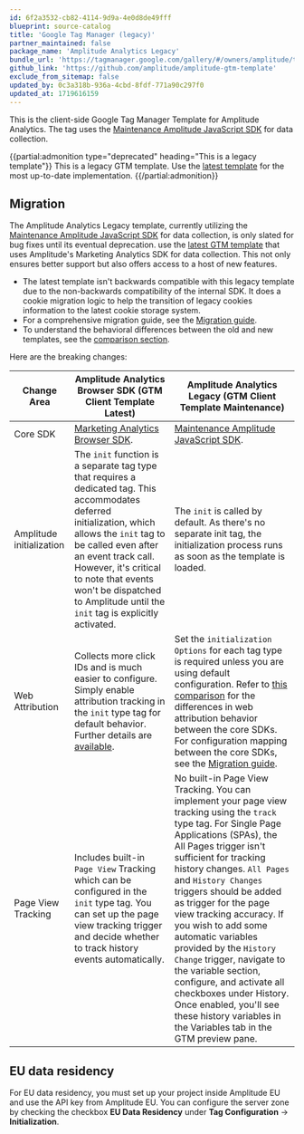 ```yaml
---
id: 6f2a3532-cb82-4114-9d9a-4e0d8de49fff
blueprint: source-catalog
title: 'Google Tag Manager (legacy)'
partner_maintained: false
package_name: 'Amplitude Analytics Legacy'
bundle_url: 'https://tagmanager.google.com/gallery/#/owners/amplitude/templates/amplitude-gtm-template'
github_link: 'https://github.com/amplitude/amplitude-gtm-template'
exclude_from_sitemap: false
updated_by: 0c3a318b-936a-4cbd-8fdf-771a90c297f0
updated_at: 1719616159
---
```


This is the client-side Google Tag Manager Template for Amplitude Analytics. The tag uses the [Maintenance Amplitude JavaScript SDK](/docs/sdks/analytics/browser/javascript-sdk) for data collection.

{{partial:admonition type="deprecated" heading="This is a legacy template"}}
This is a legacy GTM template. Use the [latest template](/docs/data/source-catalog/google-tag-manager) for the most up-to-date implementation.
{{/partial:admonition}}

## Migration

The Amplitude Analytics Legacy template, currently utilizing the [Maintenance Amplitude JavaScript SDK](/docs/sdks/analytics/browser/javascript-sdk) for data collection, is only slated for bug fixes until its eventual deprecation. use the [latest GTM template](../google-tag-manager-client/) that uses Amplitude's Marketing Analytics SDK for data collection. This not only ensures better support but also offers access to a host of new features.

- The latest template isn't backwards compatible with this legacy template due to the non-backwards compatibility of the internal SDK. It does a cookie migration logic to help the transition of legacy cookies information to the latest cookie storage system.
- For a comprehensive migration guide, see the [Migration guide](/docs/sdks/analytics/browser/migrate-from-javascript-sdk-to-browser-sdk-1-0).
- To understand the behavioral differences between the old and new templates, see the [comparison section](/docs/sdks/analytics/browser/migrate-from-javascript-sdk-to-browser-sdk-1-0#comparison).

Here are the breaking changes:

| <div class="big-column">Change Area</div>  | Amplitude Analytics Browser SDK (GTM Client Template Latest) | Amplitude Analytics Legacy (GTM Client Template Maintenance)|
| --- | --- | --- |
| Core SDK | [Marketing Analytics Browser SDK](/docs/sdks/analytics/browser/marketing-analytics-sdk). | [Maintenance Amplitude JavaScript SDK](/docs/sdks/analytics/browser/javascript-sdk). |
| Amplitude initialization | The `init` function is a separate tag type that requires a dedicated tag. This accommodates deferred initialization, which allows the `init` tag to be called even after an event track call. However, it's critical to note that events won't be dispatched to Amplitude until the `init` tag is explicitly activated.  | The `init` is called by default. As there's no separate init tag, the initialization process runs as soon as the template is loaded. |
| Web Attribution | Collects more click IDs and is much easier to configure. Simply enable attribution tracking in the `init` type tag for default behavior. Further details are [available](/docs/data/source-catalog/google-tag-manager). | Set the `initialization Options` for each tag type is required unless you are using default configuration. Refer to [this comparison](/docs/sdks/analytics/browser/migrate-from-javascript-sdk-to-browser-sdk-1-0#comparison) for the differences in web attribution behavior between the core SDKs. For configuration mapping between the core SDKs, see the [Migration guide](/docs/sdks/analytics/browser/migrate-from-javascript-sdk-to-browser-sdk-1-0#configuration). |
| Page View Tracking | Includes built-in `Page View` Tracking which can be configured in the `init` type tag. You can set up the page view tracking trigger and decide whether to track history events automatically. | No built-in Page View Tracking. You can implement your page view tracking using the `track` type tag. For Single Page Applications (SPAs), the All Pages trigger isn't sufficient for tracking history changes. `All Pages` and `History Changes` triggers should be added as trigger for the page view tracking accuracy. If you wish to add some automatic variables provided by the `History Change` trigger, navigate to the variable section, configure, and activate all checkboxes under History. Once enabled, you'll see these history variables in the Variables tab in the GTM preview pane. |


## EU data residency 

For EU data residency, you must set up your project inside Amplitude EU and use the API key from Amplitude EU. You can configure the server zone by checking the checkbox **EU Data Residency** under **Tag Configuration** -> **Initialization**.